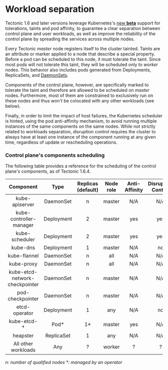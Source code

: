 # Workload separation

Tectonic 1.6 and later versions leverage Kubernetes's [new __beta__][doc-taints] support
for tolerations, taints and pod affinity, to guarantee a clear separation
between control plane and user workloads, as well as improve the reliability
of the control plane by spreading the services across multiple nodes.

Every Tectonic _master_ node registers itself to the cluster tainted.
Taints are an attribute or marker applied to a node that describe a special
property. Before a pod can be scheduled to this node, it must tolerate the
taint. Since most pods will not tolerate this taint, they will be scheduled only
to _worker_ nodes. This behavior also includes pods generated from Deployments,
ReplicaSets, and [DaemonSets][ds-tolerations].

Components of the control plane, however, are specifically marked to tolerate
the taint and therefore are allowed to be scheduled on _master_ nodes.
Furthermore, most of them are constrained to exclusively run on these nodes and
thus won't be colocated with any other workloads (see below).

Finally, in order to limit the impact of host failures, the Kubernetes scheduler
is hinted, using the pod anti-affinity mechanism, to avoid running multiple
instances of the same components on the same nodes. While not strictly related
to workloads separation, disruption control requires the cluster to always have
at least one instance of the component running at any given time, regardless of
update or rescheduling operations.

### Control plane's components scheduling

The following table provides a reference for the scheduling of the control
plane's components, as of Tectonic 1.6.4.

|            Component           |    Type    | Replicas (default) | Node role | Anti-Affinity | Disruption Control |
|:------------------------------:|:----------:|:------------------:|:---------:|:-------------:|:------------------:|
|         kube-apiserver         |  DaemonSet |          n         |   master  |      N/A      | N/A                |
|     kube-controller-manager    | Deployment |          2         |   master  |      yes      | yes                |
|         kube-scheduler         | Deployment |          2         |   master  |      yes      | yes                |
|            kube-dns            | Deployment |          1         |   master  |      N/A      | no                 |
|          kube-flannel          |  DaemonSet |          n         |    all    |      N/A      | N/A                |
|           kube-proxy           |  DaemonSet |          n         |    all    |      N/A      | N/A                |
| kube-etcd-network-checkpointer |  DaemonSet |          n         |   master  |      N/A      | N/A                |
|        pod-checkpointer        |  DaemonSet |          n         |   master  |      N/A      | N/A                |
|          etcd-operator         | Deployment |          1         |    any    |      N/A      | no                 |
|            kube-etcd-*         |    Pod*    |         1*         |   master  |      yes      | N/A                |
|            heapster            | ReplicaSet |          1         |    any    |      N/A      | N/A                |
|       All other workloads      |     Any    |          ?         |   worker  |       ?       | ?                  |

_n: number of qualified nodes_
_*: managed by an operator_

[doc-taints]: https://kubernetes.io/docs/concepts/configuration/assign-pod-node/#taints-and-tolerations-beta-feature
[ds-tolerations]: https://github.com/kubernetes/kubernetes/pull/41172
